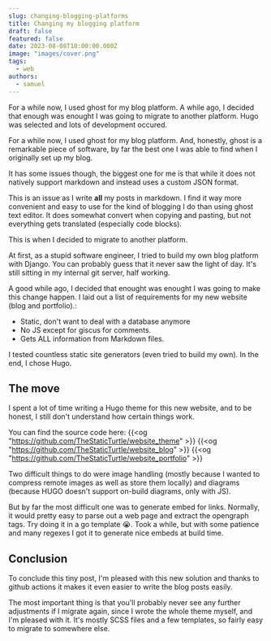 ```yaml
---
slug: changing-blogging-platforms
title: Changing my blogging platform
draft: false
featured: false
date: 2023-08-08T10:00:00.000Z
image: "images/cover.png"
tags:
  - web
authors:
  - samuel
---
```


For a while now, I used ghost for my blog platform. A while ago, I decided that enough was enought I was going to migrate to another platform.
Hugo was selected and lots of development occured.

<!--more-->

For a while now, I used ghost for my blog platform. And, honestly, ghost is a remarkable piece of software, by far the best one I was able to find when I originally set up my blog.

It has some issues though, the biggest one for me is that while it does not natively support markdown and instead uses a custom JSON format.

This is an issue as I write **all** my posts in markdown. I find it way more convenient and easy to use for the kind of blogging I do than using ghost text editor. It does somewhat convert when copying and pasting, but not everything gets translated (especially code blocks).

This is when I decided to migrate to another platform.

At first, as a stupid software engineer, I tried to build my own blog platform with Django. You can probably guess that it never saw the light of day. It's still sitting in my internal git server, half working.

A good while ago, I decided that enought was enought I was going to make this change happen. I laid out a list of requirements for my new website (blog and portfolio).:
  - Static, don't want to deal with a database anymore
  - No JS except for giscus for comments.
  - Gets ALL information from Markdown files.

I tested countless static site generators (even tried to build my own). In the end, I chose Hugo.

## The move

I spent a lot of time writing a Hugo theme for this new website, and to be honest, I still don't understand how certain things work. 

You can find the source code here:
{{<og  "https://github.com/TheStaticTurtle/website_theme"  >}}
{{<og  "https://github.com/TheStaticTurtle/website_blog"  >}}
{{<og  "https://github.com/TheStaticTurtle/website_portfolio"  >}}

Two difficult things to do were image handling (mostly because I wanted to compress remote images as well as store them locally) and diagrams (because HUGO doesn't support on-build diagrams, only with JS).

But by far the most difficult one was to generate embed for links. Normally, it would pretty easy to parse out a web page and extract the opengraph tags. Try doing it in a go template 😭.
Took a while, but with some patience and many regexes I got it to generate nice embeds at build time.

## Conclusion
To conclude this tiny post, I'm pleased with this new solution and thanks to github actions it makes it even easier to write the blog posts easily.

The most important thing is that you'll probably never see any further adjustments if I migrate again, since I wrote the whole theme myself, and I'm pleased with it. It's mostly SCSS files and a few templates, so fairly easy to migrate to somewhere else.